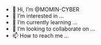 - 👋 Hi, I’m @MOMIN-CYBER
- 👀 I’m interested in ...
- 🌱 I’m currently learning ...
- 💞️ I’m looking to collaborate on ...
- 📫 How to reach me ...

<!---
MOMIN-CYBER/MOMIN-CYBER is a ✨ special ✨ repository because its `README.md` (this file) appears on your GitHub profile.
You can click the Preview link to take a look at your changes.
--->

